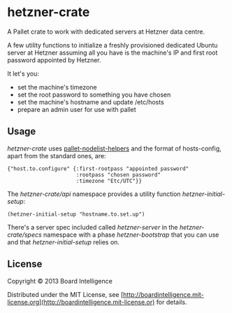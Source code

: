 # hetzner-crate

A Pallet crate to work with dedicated servers at Hetzner data centre.

A few utility functions to initialize a freshly provisioned dedicated
Ubuntu server at Hetzner assuming all you have is the machine's IP and
first root password appointed by Hetzner.

It let's you:
* set the machine's timezone
* set the root password to something you have chosen
* set the machine's hostname and update /etc/hosts
* prepare an admin user for use with pallet

## Usage

*hetzner-crate* uses [pallet-nodelist-helpers](https://github.com/boardintelligence/pallet-nodelist-helpers)
and the format of hosts-config, apart from the standard ones, are:

    {"host.to.configure" {:first-rootpass "appointed password"
                          :rootpass "chosen password"
                          :timezone "Etc/UTC"}}

The *hetzner-crate/api* namespace provides a utility function *hetzner-initial-setup*:

    (hetzner-initial-setup "hostname.to.set.up")

There's a server spec included called *hetzner-server* in the *hetzner-crate/specs*
namespace with a phase *hetzner-bootstrap* that you can use and that *hetzner-initial-setup*
relies on.

## License

Copyright © 2013 Board Intelligence

Distributed under the MIT License, see
[http://boardintelligence.mit-license.org](http://boardintelligence.mit-license.or)
for details.
